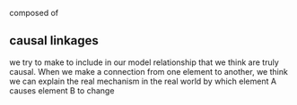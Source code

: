 composed of
## causal linkages
we try to make to include in our model relationship that we think are truly causal. When we make a connection from one element to another, we think we can explain the real mechanism in the real world by which element A causes element B to change